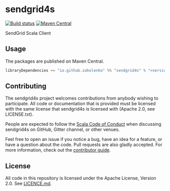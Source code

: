 # sendgrid4s

[![Build status](https://github.com/zakolenko/sendgrid4s/workflows/build/badge.svg?branch=master)](https://github.com/zakolenko/sendgrid4s/actions?query=branch%3Amaster+workflow%3Abuild) [![Maven Central](https://maven-badges.herokuapp.com/maven-central/io.github.zakolenko/sendgrid4s_2.13/badge.svg)](https://maven-badges.herokuapp.com/maven-central/io.github.zakolenko/sendgrid4s_2.13)

SendGrid Scala Client

## Usage

The packages are published on Maven Central.

```scala
libraryDependencies += "io.github.zakolenko" %% "sendgrid4s" % "<version>"
```

## Contributing

The sendgrid4s project welcomes contributions from anybody wishing to participate.  All code or documentation that is provided must be licensed with the same license that sendgrid4s is licensed with (Apache 2.0, see LICENSE.txt).

People are expected to follow the [Scala Code of Conduct](./CODE_OF_CONDUCT.md) when discussing sendgrid4s on GitHub, Gitter channel, or other venues.

Feel free to open an issue if you notice a bug, have an idea for a feature, or have a question about the code. Pull requests are also gladly accepted. For more information, check out the [contributor guide](./CONTRIBUTING.md).

## License

All code in this repository is licensed under the Apache License, Version 2.0.  See [LICENCE.md](./LICENSE.md).
